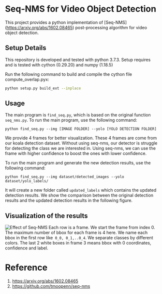# Seq-NMS for Video Object Detection
This project provides a python implementation of [Seq-NMS] (https://arxiv.org/abs/1602.08465) post-processing algorithm for video object detection.

## Setup Details 
This repository is developed and tested with python 3.7.3. Setup requires and is tested with cython (0.29.20) and numpy (1.18.5)

Run the following command to build and compile the cython file compute_overlap.pyx: 
```bash
python setup.py build_ext --inplace
```

## Usage
The main program is ```find_seq.py```, which is based on the original function ```seq_nms.py```. To run the main program, use the following command:
```
python find_seq.py --img [IMAGE FOLDER] --yolo [YOLO DETECTION FOLDER]
```

We provide 4 frames for better visualization. These 4 frames are come from our koala detection dataset. Without using seq-nms, our detector is struggle for detecting the class we are interested in. Using seq-nms, we can use the frame with higher confidence to boost the ones with lower confidence. 

To run the main program and generate the new detection results, use the following command:
```
python find_seq.py --img dataset/detected_images --yolo dataset/yolo_labels/
```
It will create a new folder called ```updated_labels``` which contains the updated detection results. We show the comparison between the original detection results and the updated detection results in the following figure.

## Visualization of the results
![Effect of Seq-NMS](./result.jpg)
Each row is a frame. We start the frame from index 0. The maximum number of bbox for each frame is 4 here. We name each bbox in the first row like``` 0_0, 0_1,..0_4```. We separate classes by different colors. The last 2 white boxes in frame 3 means bbox with 0 coordinates, confidence and label.

# Reference
1. https://arxiv.org/abs/1602.08465
2. https://github.com/tmoopenn/seq-nms